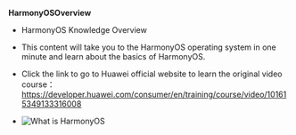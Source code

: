 **HarmonyOSOverview**
- HarmonyOS Knowledge Overview
- This content will take you to the HarmonyOS operating system in one minute and learn about the basics of HarmonyOS.

- Click the link to go to Huawei official website to learn the original video course：https://developer.huawei.com/consumer/en/training/course/video/101615349133316008
- ![What is HarmonyOS](https://github.com/user-attachments/assets/0e4edf2b-7c30-4cb5-af29-2351ba68a43d?ha_source=github&ha_sourceId=89000192)
